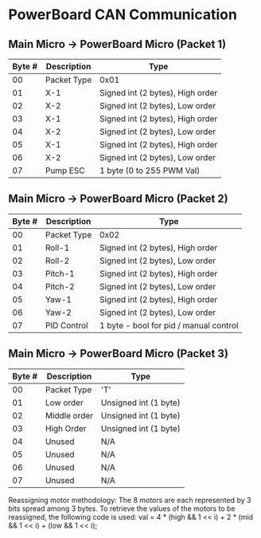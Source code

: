 # PowerBoard CAN Communication

Main Micro -> PowerBoard Micro (Packet 1)
-----------------------------------------
Byte # |   Description   | Type
-------|-----------------|------
  00   |   Packet Type   |  0x01
  01   |       X-1       |	Signed int (2 bytes), High order
  02   |       X-2       |  Signed int (2 bytes), Low order
  03   |       X-1       |	Signed int (2 bytes), High order
  04   |       X-2       |  Signed int (2 bytes), Low order
  05   |       X-1       |	Signed int (2 bytes), High order
  06   |       X-2       |  Signed int (2 bytes), Low order
  07   |     Pump ESC    |  1 byte (0 to 255 PWM Val)
  
Main Micro -> PowerBoard Micro (Packet 2)
-----------------------------------------
Byte # |   Description   | Type
-------|-----------------|------
  00   |   Packet Type   |  0x02
  01   |     Roll-1      |	Signed int (2 bytes), High order
  02   |     Roll-2      |  Signed int (2 bytes), Low order
  03   |     Pitch-1     |	Signed int (2 bytes), High order
  04   |     Pitch-2     |  Signed int (2 bytes), Low order
  05   |      Yaw-1      |	Signed int (2 bytes), High order
  06   |      Yaw-2      |  Signed int (2 bytes), Low order
  07   |   PID Control   |  1 byte - bool for pid / manual control
  
Main Micro -> PowerBoard Micro (Packet 3)
-----------------------------------------
Byte # |  Description  | Type
-------|---------------|------
  00   |  Packet Type  |  'T'
  01   |  Low order    | Unsigned int (1 byte)
  02   |  Middle order | Unsigned int (1 byte)
  03   |  High Order   | Unsigned int (1 byte)
  04   |  Unused       | N/A
  05   |  Unused       | N/A
  06   |  Unused       | N/A
  07   |  Unused       | N/A
  
Reassigning motor methodology:
The 8 motors are each represented by 3 bits spread among 3 bytes.  To retrieve the values of the motors to be reassigned, the following code is used:
val = 4 * (high && 1 << i) + 2 * (mid && 1 << i) + (low && 1 << i);
